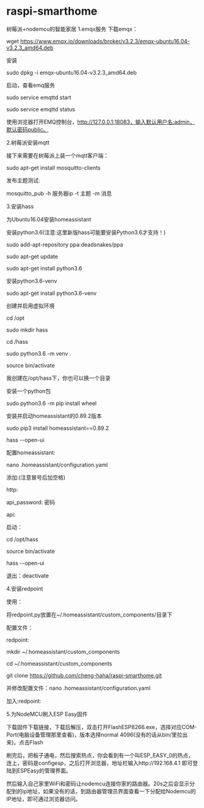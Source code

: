 # raspi-smarthome
 树莓派+nodemcu的智能家居
1.emqx服务
下载emqx：

wget https://www.emqx.io/downloads/broker/v3.2.3/emqx-ubuntu16.04-v3.2.3_amd64.deb

安装

sudo dpkg -i emqx-ubuntu16.04-v3.2.3_amd64.deb

启动，查看emq服务

sudo service emqttd start

sudo service emqttd status

使用浏览器打开EMQ控制台，http://127.0.0.1:18083，输入默认用户名:admin，默认密码public。

2.树莓派安装mqtt

接下来需要在树莓派上装一个mqtt客户端：

sudo apt-get install mosquitto-clients

发布主题测试:

mosquitto_pub -h 服务器ip -t 主题 -m 消息

3.安装hass

为Ubuntu16.04安装homeassistant


安装python3.6(注意:这里新版hass可能要安装Python3.6才支持！)

sudo add-apt-repository ppa:deadsnakes/ppa

sudo apt-get update

sudo apt-get install python3.6

安装python3.6-venv

sudo apt-get install python3.6-venv

创建并启用虚拟环境

cd /opt

sudo mkdir hass

cd /hass

sudo python3.6 -m venv .

source bin/activate

我创建在/opt/hass下，你也可以换一个目录

安装一个python包

sudo python3.6 -m pip install wheel

安装并启动homeassistant的0.89.2版本

sudo pip3 install homeassistant==0.89.2

hass --open-ui

配置homeassistant:

nano .homeassistant/configuration.yaml

添加:(注意冒号后加空格)

http:

  api_password: 密码
  
api:

启动：

cd /opt/hass

source bin/activate

hass --open-ui

退出：deactivate

4.安装redpoint

使用：


将redpoint.py放置在~/.homeassistant/custom_components/目录下

配置文件：

redpoint:

mkdir ~/.homeassistant/custom_components

cd ~/.homeassistant/custom_components

git clone https://github.com/cheng-haha/raspi-smarthome.git


并修改配置文件：nano .homeassistant/configuration.yaml

加入:redpoint:

5.为NodeMCU刷入ESP Easy固件

下载固件下载链接，下载后解压，双击打开FlashESP8266.exe，选择对应COM-Port(电脑设备管理那里查看)，版本选择normal 4096(没有的话从bin/里拉出来)。点击Flash

刷完后，把板子通电，然后搜索热点，你会看到有一个叫ESP_EASY_0的热点，连上，密码是configesp，之后打开浏览器，地址栏输入http://192.168.4.1 即可登陆到ESPEasy的管理界面。

然后输入自己家里WiFi和密码让nodemcu连接你家的路由器。20s之后会显示分配到的ip地址，如果没有的话，到路由器管理员界面查看一下分配给Nodemcu的IP地址，即可通过浏览器访问。


